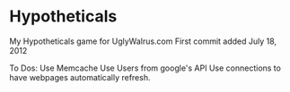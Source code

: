 Hypotheticals
=============

My Hypotheticals game for UglyWalrus.com
First commit added July 18, 2012

To Dos:
Use Memcache
Use Users from google's API
Use connections to have webpages automatically refresh.